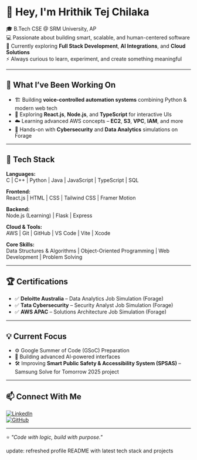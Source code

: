 # 👋 Hey, I'm Hrithik Tej Chilaka  

🎓 B.Tech CSE @ SRM University, AP  
💻 Passionate about building smart, scalable, and human-centered software  
🌱 Currently exploring **Full Stack Development**, **AI Integrations**, and **Cloud Solutions**  
⚡ Always curious to learn, experiment, and create something meaningful  

---

## 🧠 What I’ve Been Working On

- 🏗️ Building **voice-controlled automation systems** combining Python & modern web tech  
- 🧩 Exploring **React.js**, **Node.js**, and **TypeScript** for interactive UIs  
- ☁️ Learning advanced AWS concepts – **EC2**, **S3**, **VPC**, **IAM**, and more  
- 🔐 Hands-on with **Cybersecurity** and **Data Analytics** simulations on Forage  

---

## 🧰 Tech Stack

**Languages:**  
C | C++ | Python | Java | JavaScript | TypeScript | SQL  

**Frontend:**  
React.js | HTML | CSS | Tailwind CSS | Framer Motion  

**Backend:**  
Node.js (Learning) | Flask | Express  

**Cloud & Tools:**  
AWS | Git | GitHub | VS Code | Vite | Xcode  

**Core Skills:**  
Data Structures & Algorithms | Object-Oriented Programming | Web Development | Problem Solving  

---

## 🏆 Certifications

- ✅ **Deloitte Australia** – Data Analytics Job Simulation (Forage)  
- ✅ **Tata Cybersecurity** – Security Analyst Job Simulation (Forage)  
- ✅ **AWS APAC** – Solutions Architecture Job Simulation (Forage)

---

## 💡 Current Focus

- ⚙️ Google Summer of Code (GSoC) Preparation  
- 🧠 Building advanced AI-powered interfaces  
- 🛠️ Improving **Smart Public Safety & Accessibility System (SPSAS)** – Samsung Solve for Tomorrow 2025 project  

---

## 📫 Connect With Me

[![LinkedIn](https://img.shields.io/badge/LinkedIn-blue?style=flat&logo=linkedin)](https://www.linkedin.com/in/hrithik-tej-chilaka-62767835b/)  
[![GitHub](https://img.shields.io/badge/GitHub-000?style=flat&logo=github)](https://github.com/HRITHIK21-08)  

---

⭐ *"Code with logic, build with purpose."*

update: refreshed profile README with latest tech stack and projects
